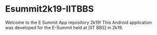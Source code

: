 # Esummit2k19-IITBBS

Welcome to the E Summit App repository 2k19! This Android application was developed for the E-Summit held at [IIT BBS] in 2k19.
